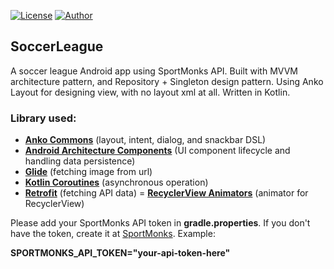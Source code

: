 [![License](https://img.shields.io/github/license/ezralazuardy/SoccerLeague)](https://github.com/ezralazuardy/SoccerLeague/blob/master/LICENSE) 
[![Author](https://img.shields.io/badge/author-ezra%20lazuardy-blue.svg)](https://github.com/ezralazuardy) 

## SoccerLeague

A soccer league Android app using SportMonks API. Built with MVVM architecture pattern, and Repository + Singleton design pattern. Using Anko Layout for designing view, with no layout xml at all. Written in Kotlin.

### Library used:
  - [**Anko Commons**](https://github.com/Kotlin/anko) (layout, intent, dialog, and snackbar DSL)
  - [**Android Architecture Components**](https://developer.android.com/topic/libraries/architecture) (UI component lifecycle and handling data persistence)
  - [**Glide**](https://github.com/bumptech/glide) (fetching image from url)
  - [**Kotlin Coroutines**](https://github.com/Kotlin/kotlinx.coroutines) (asynchronous operation)
  - [**Retrofit**](https://square.github.io/retrofit/) (fetching API data)
  = [**RecyclerView Animators**](https://github.com/wasabeef/recyclerview-animators) (animator for RecyclerView)

Please add your SportMonks API token in **gradle.properties**. If you don't have the token, create it at [SportMonks](https://www.sportmonks.com/). Example:

**SPORTMONKS_API_TOKEN="your-api-token-here"**
